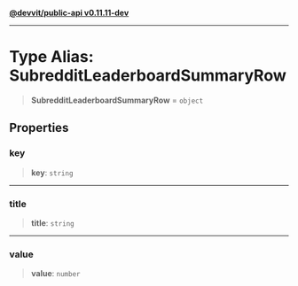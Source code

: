 [**@devvit/public-api v0.11.11-dev**](../../README.md)

---

# Type Alias: SubredditLeaderboardSummaryRow

> **SubredditLeaderboardSummaryRow** = `object`

## Properties

<a id="key"></a>

### key

> **key**: `string`

---

<a id="title"></a>

### title

> **title**: `string`

---

<a id="value"></a>

### value

> **value**: `number`
